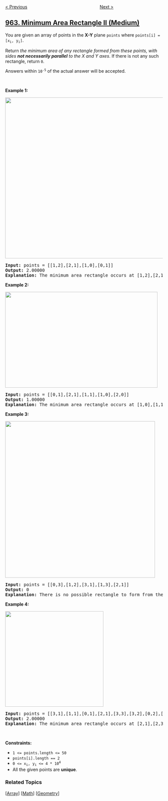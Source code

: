 <!--|This file generated by command(leetcode description); DO NOT EDIT.    |-->
<!--+----------------------------------------------------------------------+-->
<!--|@author    openset <openset.wang@gmail.com>                           |-->
<!--|@link      https://github.com/openset                                 |-->
<!--|@home      https://github.com/openset/leetcode                        |-->
<!--+----------------------------------------------------------------------+-->

[< Previous](../maximum-width-ramp "Maximum Width Ramp")
　　　　　　　　　　　　　　　　
[Next >](../least-operators-to-express-number "Least Operators to Express Number")

## [963. Minimum Area Rectangle II (Medium)](https://leetcode.com/problems/minimum-area-rectangle-ii "最小面积矩形 II")

<p>You are given an array of points in the <strong>X-Y</strong> plane <code>points</code> where <code>points[i] = [x<sub>i</sub>, y<sub>i</sub>]</code>.</p>

<p>Return <em>the minimum area of any rectangle formed from these points, with sides <strong>not necessarily parallel</strong> to the X and Y axes</em>. If there is not any such rectangle, return <code>0</code>.</p>

<p>Answers within <code>10<sup>-5</sup></code> of the actual answer will be accepted.</p>

<p>&nbsp;</p>
<p><strong>Example 1:</strong></p>
<img alt="" src="https://assets.leetcode.com/uploads/2018/12/21/1a.png" style="width: 512px; height: 514px;" />
<pre>
<strong>Input:</strong> points = [[1,2],[2,1],[1,0],[0,1]]
<strong>Output:</strong> 2.00000
<strong>Explanation:</strong> The minimum area rectangle occurs at [1,2],[2,1],[1,0],[0,1], with an area of 2.
</pre>

<p><strong>Example 2:</strong></p>
<img alt="" src="https://assets.leetcode.com/uploads/2018/12/22/2.png" style="width: 487px; height: 306px;" />
<pre>
<strong>Input:</strong> points = [[0,1],[2,1],[1,1],[1,0],[2,0]]
<strong>Output:</strong> 1.00000
<strong>Explanation:</strong> The minimum area rectangle occurs at [1,0],[1,1],[2,1],[2,0], with an area of 1.
</pre>

<p><strong>Example 3:</strong></p>
<img alt="" src="https://assets.leetcode.com/uploads/2018/12/22/3.png" style="width: 479px; height: 500px;" />
<pre>
<strong>Input:</strong> points = [[0,3],[1,2],[3,1],[1,3],[2,1]]
<strong>Output:</strong> 0
<strong>Explanation:</strong> There is no possible rectangle to form from these points.
</pre>

<p><strong>Example 4:</strong></p>
<img alt="" src="https://assets.leetcode.com/uploads/2018/12/21/4c.png" style="width: 314px; height: 305px;" />
<pre>
<strong>Input:</strong> points = [[3,1],[1,1],[0,1],[2,1],[3,3],[3,2],[0,2],[2,3]]
<strong>Output:</strong> 2.00000
<strong>Explanation:</strong> The minimum area rectangle occurs at [2,1],[2,3],[3,3],[3,1], with an area of 2.
</pre>

<p>&nbsp;</p>
<p><strong>Constraints:</strong></p>

<ul>
	<li><code>1 &lt;= points.length &lt;= 50</code></li>
	<li><code>points[i].length == 2</code></li>
	<li><code>0 &lt;= x<sub>i</sub>, y<sub>i</sub> &lt;= 4 * 10<sup>4</sup></code></li>
	<li>All the given points are <strong>unique</strong>.</li>
</ul>

### Related Topics
  [[Array](../../tag/array/README.md)]
  [[Math](../../tag/math/README.md)]
  [[Geometry](../../tag/geometry/README.md)]
